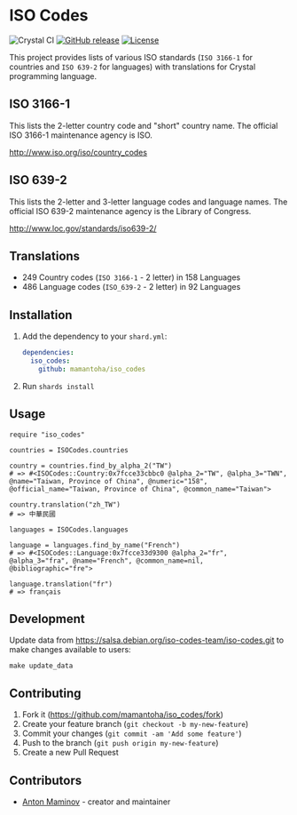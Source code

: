 # ISO Codes

![Crystal CI](https://github.com/mamantoha/iso_codes/workflows/Crystal%20CI/badge.svg)
[![GitHub release](https://img.shields.io/github/release/mamantoha/iso_codes.svg)](https://github.com/mamantoha/iso_codes/releases)
[![License](https://img.shields.io/github/license/mamantoha/iso_codes.svg)](https://github.com/mamantoha/iso_codes/blob/master/LICENSE)

This project provides lists of various ISO standards (`ISO 3166-1` for countries and `ISO 639-2` for languages) with translations for Crystal programming language.

## ISO 3166-1

This lists the 2-letter country code and "short" country name. The
official ISO 3166-1 maintenance agency is ISO.

<http://www.iso.org/iso/country_codes>

## ISO 639-2

This lists the 2-letter and 3-letter language codes and language
names. The official ISO 639-2 maintenance agency is the Library of
Congress.

<http://www.loc.gov/standards/iso639-2/>

## Translations

* 249 Country codes (`ISO 3166-1` - 2 letter) in 158 Languages
* 486 Language codes (`ISO_639-2` - 2 letter) in 92 Languages

## Installation

1. Add the dependency to your `shard.yml`:

   ```yaml
   dependencies:
     iso_codes:
       github: mamantoha/iso_codes
   ```

2. Run `shards install`

## Usage

```crystal
require "iso_codes"

countries = ISOCodes.countries

country = countries.find_by_alpha_2("TW")
# => #<ISOCodes::Country:0x7fcce33cbbc0 @alpha_2="TW", @alpha_3="TWN", @name="Taiwan, Province of China", @numeric="158", @official_name="Taiwan, Province of China", @common_name="Taiwan">

country.translation("zh_TW")
# => 中華民國

languages = ISOCodes.languages

language = languages.find_by_name("French")
# => #<ISOCodes::Language:0x7fcce33d9300 @alpha_2="fr", @alpha_3="fra", @name="French", @common_name=nil, @bibliographic="fre">

language.translation("fr")
# => français
```

## Development

Update data from <https://salsa.debian.org/iso-codes-team/iso-codes.git> to make changes available to users:

```
make update_data
```

## Contributing

1. Fork it (<https://github.com/mamantoha/iso_codes/fork>)
2. Create your feature branch (`git checkout -b my-new-feature`)
3. Commit your changes (`git commit -am 'Add some feature'`)
4. Push to the branch (`git push origin my-new-feature`)
5. Create a new Pull Request

## Contributors

- [Anton Maminov](https://github.com/mamantoha) - creator and maintainer
